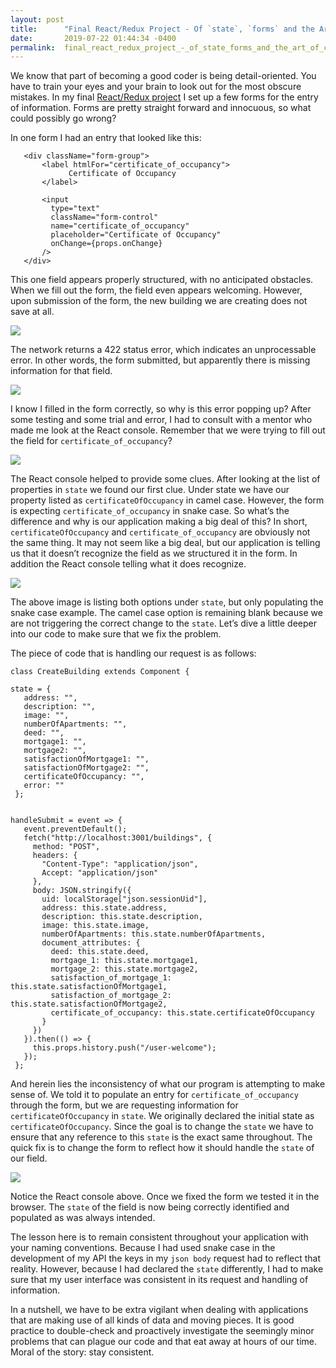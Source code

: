 ```yaml
---
layout: post
title:      "Final React/Redux Project - Of `state`, `forms` and the Art of Consistency"
date:       2019-07-22 01:44:34 -0400
permalink:  final_react_redux_project_-_of_state_forms_and_the_art_of_consistency
---
```



We know that part of becoming a good coder is being detail-oriented.  You have to train your eyes and your brain to look out for the most obscure mistakes.  In my final [React/Redux project](https://github.com/yomi413/final-react-redux-portfolio-project) I set up a few forms for the entry of information.  Forms are pretty straight forward and innocuous, so what could possibly go wrong? 

In one form I had an entry that looked like this:

```
   <div className="form-group">
       <label htmlFor="certificate_of_occupancy">
             Certificate of Occupancy
       </label>
			 
       <input
         type="text"
         className="form-control"
         name="certificate_of_occupancy"
         placeholder="Certificate of Occupancy"
         onChange={props.onChange}
       />
   </div>
```

This one field appears properly structured, with no anticipated obstacles.  When we fill out the form, the field even appears welcoming.  However, upon submission of the form, the new building we are creating does not save at all.

![](https://i.imgur.com/SCZ56MQ.png)

The network returns a 422 status error, which indicates an unprocessable error.  In other words, the form submitted, but apparently there is missing information for that field. 

![](https://i.imgur.com/QgqQiVK.png)

I know I filled in the form correctly, so why is this error popping up?  After some testing and some trial and error, I had to consult with a mentor who made me look at the React console.  Remember that we were trying to fill out the field for `certificate_of_occupancy`?

![](https://i.imgur.com/D6yZ5IX.png)


The React console helped to provide some clues.  After looking at the list of properties in `state` we found our first clue.  Under state we have our property listed as `certificateOfOccupancy` in camel case.  However, the form is expecting `certificate_of_occupancy` in snake case.  So what’s the difference and why is our application making a big deal of this?  In short, `certificateOfOccupancy` and `certificate_of_occupancy` are obviously not the same thing.  It may not seem like a big deal, but our application is telling us that it doesn’t recognize the field as we structured it in the form.  In addition the React console telling what it does recognize.  

![](https://i.imgur.com/pTDKTHj.png)

The above image is listing both options under `state`, but only populating the snake case example.  The camel case option is remaining blank because we are not triggering the correct change to the `state`.  Let’s dive a little deeper into our code to make sure that we fix the problem.  

The piece of code that is handling our request is as follows:

```
class CreateBuilding extends Component {

state = {
   address: "",
   description: "",
   image: "",
   numberOfApartments: "",
   deed: "",
   mortgage1: "",
   mortgage2: "",
   satisfactionOfMortgage1: "",
   satisfactionOfMortgage2: "",
   certificateOfOccupancy: "",
   error: ""
 };


handleSubmit = event => {
   event.preventDefault();
   fetch("http://localhost:3001/buildings", {
     method: "POST",
     headers: {
       "Content-Type": "application/json",
       Accept: "application/json"
     },
     body: JSON.stringify({
       uid: localStorage["json.sessionUid"],
       address: this.state.address,
       description: this.state.description,
       image: this.state.image,
       numberOfApartments: this.state.numberOfApartments,
       document_attributes: {
         deed: this.state.deed,
         mortgage_1: this.state.mortgage1,
         mortgage_2: this.state.mortgage2,
         satisfaction_of_mortgage_1: this.state.satisfactionOfMortgage1,
         satisfaction_of_mortgage_2: this.state.satisfactionOfMortgage2,
         certificate_of_occupancy: this.state.certificateOfOccupancy
       }
     })
   }).then(() => {
     this.props.history.push("/user-welcome");
   });
 };
```


And herein lies the inconsistency of what our program is attempting to make sense of.  We told it to populate an entry for `certificate_of_occupancy` through the form, but we are requesting information for `certificateOfOccupancy` in `state`.  We originally declared the initial state as `certificateOfOccupancy`.  Since the goal is to change the `state` we have to ensure that any reference to this `state` is the exact same throughout.  The quick fix is to change the form to reflect how it should handle the `state` of our field.

![](https://i.imgur.com/0N70wmq.png)

Notice the React console above. Once we fixed the form we tested it in the browser.   The `state` of the field is now being correctly identified and populated as was always intended.  

The lesson here is to remain consistent throughout your application with your naming conventions.  Because I had used snake case in the development of my API the keys in my `json body` request had to reflect that reality.  However, because I had declared the `state` differently, I had to make sure that my user interface was consistent in its request and handling of information. 

In a nutshell, we have to be extra vigilant when dealing with applications that are making use of all kinds of data and moving pieces.  It is good practice to double-check and proactively investigate the seemingly minor problems that can plague our code and that eat away at hours of our time. Moral of the story: stay consistent.



